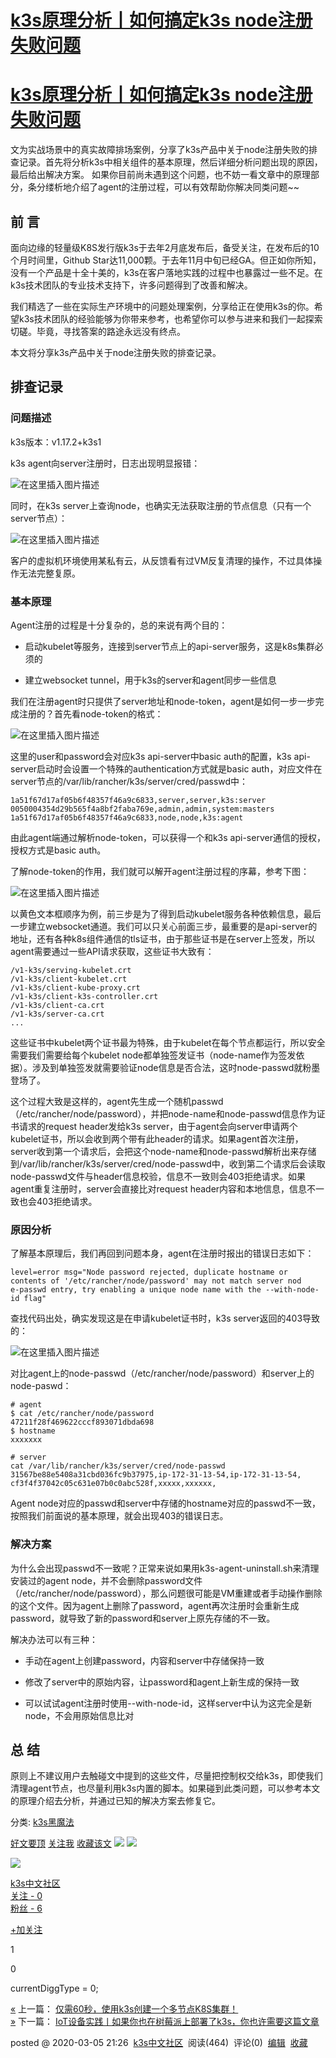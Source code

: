 # [k3s原理分析丨如何搞定k3s node注册失败问题](https://www.cnblogs.com/k3s2019/p/12422822.html)

[k3s原理分析丨如何搞定k3s node注册失败问题](https://www.cnblogs.com/k3s2019/p/12422822.html)
=============================================================================

文为实战场景中的真实故障排场案例，分享了k3s产品中关于node注册失败的排查记录。首先将分析k3s中相关组件的基本原理，然后详细分析问题出现的原因，最后给出解决方案。 如果你目前尚未遇到这个问题，也不妨一看文章中的原理部分，条分缕析地介绍了agent的注册过程，可以有效帮助你解决同类问题~~

前 言
---

面向边缘的轻量级K8S发行版k3s于去年2月底发布后，备受关注，在发布后的10个月时间里，Github Star达11,000颗。于去年11月中旬已经GA。但正如你所知，没有一个产品是十全十美的，k3s在客户落地实践的过程中也暴露过一些不足。在k3s技术团队的专业技术支持下，许多问题得到了改善和解决。

我们精选了一些在实际生产环境中的问题处理案例，分享给正在使用k3s的你。希望k3s技术团队的经验能够为你带来参考，也希望你可以参与进来和我们一起探索切磋。毕竟，寻找答案的路途永远没有终点。

本文将分享k3s产品中关于node注册失败的排查记录。

排查记录
----

### 问题描述

k3s版本：v1.17.2+k3s1

k3s agent向server注册时，日志出现明显报错：

![在这里插入图片描述](https://img-blog.csdnimg.cn/20200305205545864.jpg)

同时，在k3s server上查询node，也确实无法获取注册的节点信息（只有一个server节点）：

![在这里插入图片描述](https://img-blog.csdnimg.cn/20200305205614744.jpg)

客户的虚拟机环境使用某私有云，从反馈看有过VM反复清理的操作，不过具体操作无法完整复原。

### 基本原理

Agent注册的过程是十分复杂的，总的来说有两个目的：

*   启动kubelet等服务，连接到server节点上的api-server服务，这是k8s集群必须的
    
*   建立websocket tunnel，用于k3s的server和agent同步一些信息
    

我们在注册agent时只提供了server地址和node-token，agent是如何一步一步完成注册的？首先看node-token的格式：

![在这里插入图片描述](https://img-blog.csdnimg.cn/20200305205640792.jpg)

这里的user和password会对应k3s api-server中basic auth的配置，k3s api-server启动时会设置一个特殊的authentication方式就是basic auth，对应文件在server节点的/var/lib/rancher/k3s/server/cred/passwd中：

    1a51f67d17af05b6f48357f46a9c6833,server,server,k3s:server
    0050004354d29b565f4a8bf2faba769e,admin,admin,system:masters
    1a51f67d17af05b6f48357f46a9c6833,node,node,k3s:agent
    

由此agent端通过解析node-token，可以获得一个和k3s api-server通信的授权，授权方式是basic auth。

了解node-token的作用，我们就可以解开agent注册过程的序幕，参考下图：

![在这里插入图片描述](https://img-blog.csdnimg.cn/20200305205754888.jpg?x-oss-process=image/watermark,type_ZmFuZ3poZW5naGVpdGk,shadow_10,text_aHR0cHM6Ly9ibG9nLmNzZG4ubmV0L3FxXzQyMjA2ODEz,size_16,color_FFFFFF,t_70)

以黄色文本框顺序为例，前三步是为了得到启动kubelet服务各种依赖信息，最后一步建立websocket通道。我们可以只关心前面三步，最重要的是api-server的地址，还有各种k8s组件通信的tls证书，由于那些证书是在server上签发，所以agent需要通过一些API请求获取，这些证书大致有：

    /v1-k3s/serving-kubelet.crt
    /v1-k3s/client-kubelet.crt
    /v1-k3s/client-kube-proxy.crt
    /v1-k3s/client-k3s-controller.crt
    /v1-k3s/client-ca.crt
    /v1-k3s/server-ca.crt
    ...
    

这些证书中kubelet两个证书最为特殊，由于kubelet在每个节点都运行，所以安全需要我们需要给每个kubelet node都单独签发证书（node-name作为签发依据）。涉及到单独签发就需要验证node信息是否合法，这时node-passwd就粉墨登场了。

这个过程大致是这样的，agent先生成一个随机passwd（/etc/rancher/node/password），并把node-name和node-passwd信息作为证书请求的request header发给k3s server，由于agent会向server申请两个kubelet证书，所以会收到两个带有此header的请求。如果agent首次注册，server收到第一个请求后，会把这个node-name和node-passwd解析出来存储到/var/lib/rancher/k3s/server/cred/node-passwd中，收到第二个请求后会读取node-passwd文件与header信息校验，信息不一致则会403拒绝请求。如果agent重复注册时，server会直接比对request header内容和本地信息，信息不一致也会403拒绝请求。

### 原因分析

了解基本原理后，我们再回到问题本身，agent在注册时报出的错误日志如下：

    
    level=error msg="Node password rejected, duplicate hostname or contents of '/etc/rancher/node/password' may not match server nod
    e-passwd entry, try enabling a unique node name with the --with-node-id flag"
    

查找代码出处，确实发现这是在申请kubelet证书时，k3s server返回的403导致的：

![在这里插入图片描述](https://img-blog.csdnimg.cn/20200305210339107.jpg?x-oss-process=image/watermark,type_ZmFuZ3poZW5naGVpdGk,shadow_10,text_aHR0cHM6Ly9ibG9nLmNzZG4ubmV0L3FxXzQyMjA2ODEz,size_16,color_FFFFFF,t_70)

对比agent上的node-passwd（/etc/rancher/node/password）和server上的node-paswd：

    
    # agent
    $ cat /etc/rancher/node/password
    47211f28f469622cccf893071dbda698
    $ hostname
    xxxxxxx
    
    # server
    cat /var/lib/rancher/k3s/server/cred/node-passwd
    31567be88e5408a31cbd036fc9b37975,ip-172-31-13-54,ip-172-31-13-54,
    cf3f4f37042c05c631e07b0c0abc528f,xxxxx,xxxxxx,
    

Agent node对应的passwd和server中存储的hostname对应的passwd不一致，按照我们前面说的基本原理，就会出现403的错误日志。

### 解决方案

为什么会出现passwd不一致呢？正常来说如果用k3s-agent-uninstall.sh来清理安装过的agent node，并不会删除password文件（/etc/rancher/node/password），那么问题很可能是VM重建或者手动操作删除的这个文件。因为agent上删除了password，agent再次注册时会重新生成password，就导致了新的password和server上原先存储的不一致。

解决办法可以有三种：

*   手动在agent上创建password，内容和server中存储保持一致
    
*   修改了server中的原始内容，让password和agent上新生成的保持一致
    
*   可以试试agent注册时使用--with-node-id，这样server中认为这完全是新node，不会用原始信息比对
    

总 结
---

原则上不建议用户去触碰文中提到的这些文件，尽量把控制权交给k3s，即使我们清理agent节点，也尽量利用k3s内置的脚本。如果碰到此类问题，可以参考本文的原理介绍去分析，并通过已知的解决方案去修复它。

分类: [k3s黑魔法](https://www.cnblogs.com/k3s2019/category/1623365.html)

[好文要顶](#) [关注我](#) [收藏该文](#) [![](https://common.cnblogs.com/images/icon_weibo_24.png)](# "分享至新浪微博") [![](https://common.cnblogs.com/images/wechat.png)](# "分享至微信")

[![](https://pic.cnblogs.com/face/1909777/20191227173308.png)](https://home.cnblogs.com/u/k3s2019/)

[k3s中文社区](https://home.cnblogs.com/u/k3s2019/)  
[关注 - 0](https://home.cnblogs.com/u/k3s2019/followees/)  
[粉丝 - 6](https://home.cnblogs.com/u/k3s2019/followers/)

[+加关注](#)

1

0

currentDiggType = 0;

[«](https://www.cnblogs.com/k3s2019/p/12371184.html) 上一篇： [仅需60秒，使用k3s创建一个多节点K8S集群！](https://www.cnblogs.com/k3s2019/p/12371184.html "发布于 2020-02-27 11:33")  
[»](https://www.cnblogs.com/k3s2019/p/12484995.html) 下一篇： [IoT设备实践丨如果你也在树莓派上部署了k3s，你也许需要这篇文章](https://www.cnblogs.com/k3s2019/p/12484995.html "发布于 2020-03-13 10:52")

posted @ 2020-03-05 21:26  [k3s中文社区](https://www.cnblogs.com/k3s2019/)  阅读(464)  评论(0)  [编辑](https://i.cnblogs.com/EditPosts.aspx?postid=12422822)  [收藏](#)